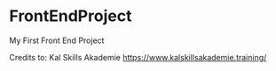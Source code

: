 # FrontEndProject

My First Front End Project



Credits to:
Kal Skills Akademie
https://www.kalskillsakademie.training/
